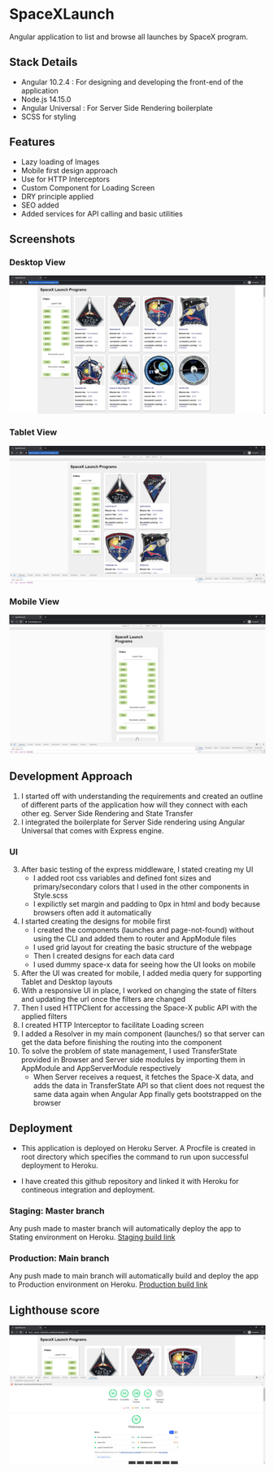 # SpaceXLaunch

Angular application to list and browse all launches by SpaceX program.

## Stack Details
- Angular 10.2.4 : For designing and developing the front-end of the application
- Node.js 14.15.0 
- Angular Universal : For Server Side Rendering boilerplate
- SCSS for styling

## Features
- Lazy loading of Images
- Mobile first design approach
- Use for HTTP Interceptors
- Custom Component for Loading Screen
- DRY principle applied
- SEO added
- Added services for API calling and basic utilities

## Screenshots
### Desktop View
![Desktop view](./screenshots/desktop_ui.png)

### Tablet View
![Desktop view](./screenshots/tablet_ui.png)

### Mobile View
![Desktop view](./screenshots/mobile_ui.png)

## Development Approach

1. I started off with understanding the requirements and created an outline of different parts of the application how will they connect with each other eg. Server Side Rendering and State Transfer
2. I integrated the boilerplate for Server Side rendering using Angular Universal that comes with Express engine.
### UI
3. After basic testing of the express middleware, I stated creating my UI
    - I added root css variables and defined font sizes and primary/secondary colors that I used in the other components in Style.scss
    - I expilictly set margin and padding to 0px in html and body because browsers often add it automatically
4. I started creating the designs for mobile first
    - I created the components (launches and page-not-found) without using the CLI and added them to router and AppModule files
    - I used grid layout for creating the basic structure of the webpage
    - Then I created designs for each data card 
    - I used dummy space-x data for seeing how the UI looks on mobile
5. After the UI was created for mobile, I  added media query for supporting Tablet and Desktop layouts
6. With a responsive UI in place, I worked on changing the state of filters and updating the url once the filters are changed
7. Then I used HTTPClient for accessing the Space-X public API with the applied filters
8. I created HTTP Interceptor to facilitate Loading screen
9. I added a Resolver in my main component (launches/) so that server can get the data before finishing the routing into the component
10. To solve the problem of state management, I used TransferState provided in Browser and Server side modules by importing them in AppModule and AppServerModule respectively
    - When Server receives a request, it fetches the Space-X data, and adds the data in TransferState API so that client does not request the same data again when Angular App finally gets bootstrapped on the browser 

## Deployment
- This application is deployed on Heroku Server. A Procfile is created in root directory which specifies the command to run upon successful deployment to Heroku.

- I have created this github repository and linked it with Heroku for contineous integration and deployment. 
### Staging: Master branch
Any push made to master branch will automatically deploy the app to Stating environment on Heroku. [Staging build link](https://space-x-launches-pankaj.herokuapp.com/)
### Production: Main branch
Any push made to main branch will automatically build and deploy the app to Production environment on Heroku. [Production build link](https://space-x-prod.herokuapp.com/)

## Lighthouse score
![Lighthouse score image](./screenshots/lighthouse_score.png)
